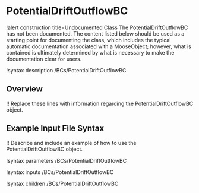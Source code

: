 # PotentialDriftOutflowBC

!alert construction title=Undocumented Class
The PotentialDriftOutflowBC has not been documented. The content listed below should be used as a starting point for
documenting the class, which includes the typical automatic documentation associated with a
MooseObject; however, what is contained is ultimately determined by what is necessary to make the
documentation clear for users.

!syntax description /BCs/PotentialDriftOutflowBC

## Overview

!! Replace these lines with information regarding the PotentialDriftOutflowBC object.

## Example Input File Syntax

!! Describe and include an example of how to use the PotentialDriftOutflowBC object.

!syntax parameters /BCs/PotentialDriftOutflowBC

!syntax inputs /BCs/PotentialDriftOutflowBC

!syntax children /BCs/PotentialDriftOutflowBC
